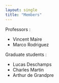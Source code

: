 ```yaml
---
layout: single
title: "Members"
---
```

Professors :
* Vincent Maire
* Marco Rodriguez

Graduate students :
* Lucas Deschamps
* Charles Martin
* Arthur de Grandpre
